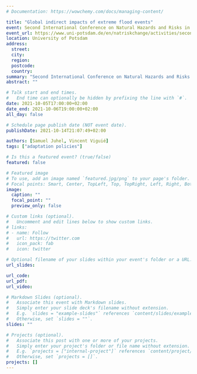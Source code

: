 ```yaml
---
# Documentation: https://wowchemy.com/docs/managing-content/

title: "Global indirect impacts of extreme flood events"
event: Second International Conference on Natural Hazards and Risks in a Changing World 2021
event_url: https://www.uni-potsdam.de/en/natriskchange/activities/second-international-natriskchange-conference-2021
location: University of Potsdam
address:
  street:
  city:
  region:
  postcode:
  country:
summary: "Second International Conference on Natural Hazards and Risks in a Changing World 2021, Presented by Samuel Juhel (CIRED / LMD)"
abstract: ""

# Talk start and end times.
#   End time can optionally be hidden by prefixing the line with `#`.
date: 2021-10-05T17:00:00+02:00
date_end: 2021-10-06T19:00:00+02:00
all_day: false

# Schedule page publish date (NOT event date).
publishDate: 2021-10-14T21:07:49+02:00

authors: [Samuel Juhel, Vincent Viguié]
tags: ["adaptation policies"]

# Is this a featured event? (true/false)
featured: false

# Featured image
# To use, add an image named `featured.jpg/png` to your page's folder. 
# Focal points: Smart, Center, TopLeft, Top, TopRight, Left, Right, BottomLeft, Bottom, BottomRight.
image:
  caption: ""
  focal_point: ""
  preview_only: false

# Custom links (optional).
#   Uncomment and edit lines below to show custom links.
# links:
# - name: Follow
#   url: https://twitter.com
#   icon_pack: fab
#   icon: twitter

# Optional filename of your slides within your event's folder or a URL.
url_slides:

url_code:
url_pdf:
url_video:

# Markdown Slides (optional).
#   Associate this event with Markdown slides.
#   Simply enter your slide deck's filename without extension.
#   E.g. `slides = "example-slides"` references `content/slides/example-slides.md`.
#   Otherwise, set `slides = ""`.
slides: ""

# Projects (optional).
#   Associate this post with one or more of your projects.
#   Simply enter your project's folder or file name without extension.
#   E.g. `projects = ["internal-project"]` references `content/project/deep-learning/index.md`.
#   Otherwise, set `projects = []`.
projects: []
---
```

